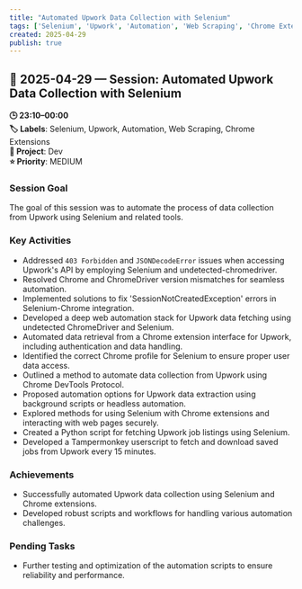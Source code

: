 ```yaml
---
title: "Automated Upwork Data Collection with Selenium"
tags: ['Selenium', 'Upwork', 'Automation', 'Web Scraping', 'Chrome Extensions']
created: 2025-04-29
publish: true
---
```


## 📅 2025-04-29 — Session: Automated Upwork Data Collection with Selenium

**🕒 23:10–00:00**  
**🏷️ Labels**: Selenium, Upwork, Automation, Web Scraping, Chrome Extensions  
**📂 Project**: Dev  
**⭐ Priority**: MEDIUM  


### Session Goal
The goal of this session was to automate the process of data collection from Upwork using Selenium and related tools.

### Key Activities
- Addressed `403 Forbidden` and `JSONDecodeError` issues when accessing Upwork's API by employing Selenium and undetected-chromedriver.
- Resolved Chrome and ChromeDriver version mismatches for seamless automation.
- Implemented solutions to fix 'SessionNotCreatedException' errors in Selenium-Chrome integration.
- Developed a deep web automation stack for Upwork data fetching using undetected ChromeDriver and Selenium.
- Automated data retrieval from a Chrome extension interface for Upwork, including authentication and data handling.
- Identified the correct Chrome profile for Selenium to ensure proper user data access.
- Outlined a method to automate data collection from Upwork using Chrome DevTools Protocol.
- Proposed automation options for Upwork data extraction using background scripts or headless automation.
- Explored methods for using Selenium with Chrome extensions and interacting with web pages securely.
- Created a Python script for fetching Upwork job listings using Selenium.
- Developed a Tampermonkey userscript to fetch and download saved jobs from Upwork every 15 minutes.

### Achievements
- Successfully automated Upwork data collection using Selenium and Chrome extensions.
- Developed robust scripts and workflows for handling various automation challenges.

### Pending Tasks
- Further testing and optimization of the automation scripts to ensure reliability and performance.
